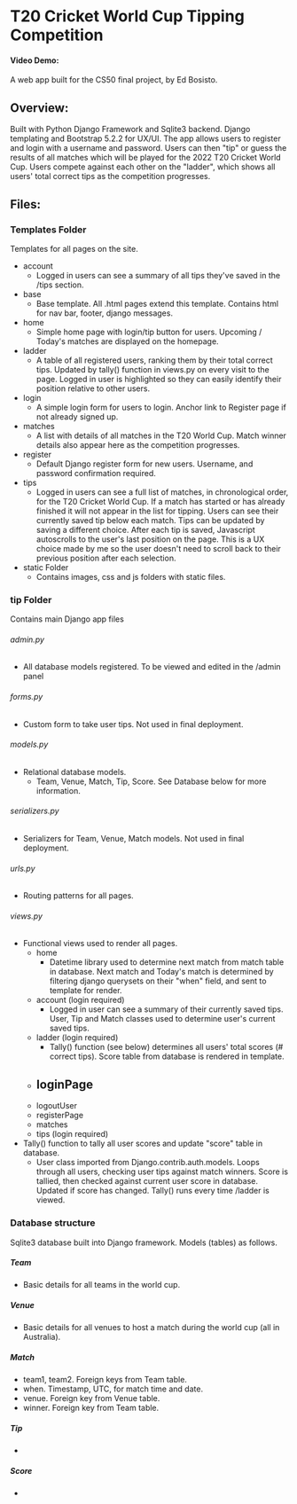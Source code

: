 # T20 Cricket World Cup Tipping Competition

#### Video Demo: <url>

A web app built for the CS50 final project, by Ed Bosisto.

## Overview:
Built with Python Django Framework and Sqlite3 backend.
Django templating and Bootstrap 5.2.2 for UX/UI.
The app allows users to register and login with a username and password. 
Users can then "tip" or guess the results of all matches which will be played for the 2022 T20 Cricket World Cup.
Users compete against each other on the "ladder", which shows all users' total correct tips as the competition progresses.

## Files:

### Templates Folder
  Templates for all pages on the site.
  - account
    - Logged in users can see a summary of all tips they've saved in the /tips section.
  - base
    - Base template. All .html pages extend this template. Contains html for nav bar, footer, django messages.
  - home
    - Simple home page with login/tip button for users. Upcoming / Today's matches are displayed on the homepage.
  - ladder
    - A table of all registered users, ranking them by their total correct tips. Updated by tally() function in views.py on every visit to the page. Logged in user is highlighted so they can easily identify their position relative to other users.
  - login
    - A simple login form for users to login. Anchor link to Register page if not already signed up.
  - matches
    - A list with details of all matches in the T20 World Cup. Match winner details also appear here as the competition progresses.
  - register
    - Default Django register form for new users. Username, and password confirmation required.
  - tips
    - Logged in users can see a full list of matches, in chronological order, for the T20 Cricket World Cup. If a match has started or has already finished it will not appear in the list for tipping. Users can see their currently saved tip below each match. Tips can be updated by saving a different choice. After each tip is saved, Javascript autoscrolls to the user's last position on the page. This is a UX choice made by me so the user doesn't need to scroll back to their previous position after each selection.
  - static Folder
    - Contains images, css and js folders with static files.
    
### tip Folder
Contains main Django app files
###### admin.py
  - All database models registered. To be viewed and edited in the /admin panel
###### forms.py
  - Custom form to take user tips. Not used in final deployment.
###### models.py
  - Relational database models.
    - Team, Venue, Match, Tip, Score. See Database below for more information.
###### serializers.py
  - Serializers for Team, Venue, Match models. Not used in final deployment.
###### urls.py
  - Routing patterns for all pages.
###### views.py
  - Functional views used to render all pages. 
    - home
      - Datetime library used to determine next match from match table in database. Next match and Today's match is determined by filtering django querysets on their "when" field, and sent to template for render.
    - account (login required)
      - Logged in user can see a summary of their currently saved tips. User, Tip and Match classes used to determine user's current saved tips.
    - ladder (login required)
      - Tally() function (see below) determines all users' total scores (# correct tips). Score table from database is rendered in template.
    - loginPage
      - 
    - logoutUser
    - registerPage
    - matches
    - tips (login required)
  - Tally() function to tally all user scores and update "score" table in database.
    - User class imported from Django.contrib.auth.models. Loops through all users, checking user tips against match winners. Score is tallied, then checked against current user score in database. Updated if score has changed. Tally() runs every time /ladder is viewed.


### Database structure
Sqlite3 database built into Django framework. Models (tables) as follows.
##### Team
  - Basic details for all teams in the world cup.
##### Venue
  - Basic details for all venues to host a match during the world cup (all in Australia).
##### Match
  - team1, team2. Foreign keys from Team table.
  - when. Timestamp, UTC, for match time and date.
  - venue. Foreign key from Venue table.
  - winner. Foreign key from Team table.
##### Tip
  - 
##### Score
  - 
  
